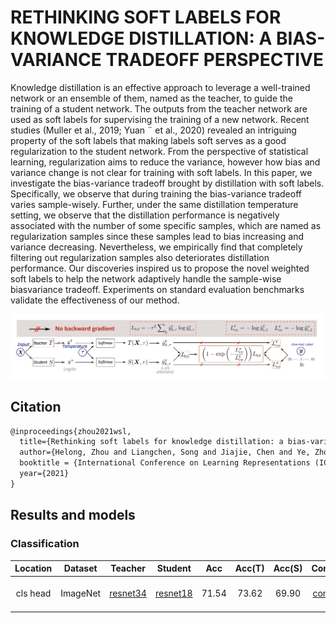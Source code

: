 # RETHINKING SOFT LABELS FOR KNOWLEDGE DISTILLATION: A BIAS-VARIANCE TRADEOFF PERSPECTIVE

Knowledge distillation is an effective approach to leverage a well-trained network
or an ensemble of them, named as the teacher, to guide the training of a student
network. The outputs from the teacher network are used as soft labels for supervising the training of a new network. Recent studies (Muller et al., 2019; Yuan ¨
et al., 2020) revealed an intriguing property of the soft labels that making labels
soft serves as a good regularization to the student network. From the perspective of statistical learning, regularization aims to reduce the variance, however
how bias and variance change is not clear for training with soft labels. In this
paper, we investigate the bias-variance tradeoff brought by distillation with soft
labels. Specifically, we observe that during training the bias-variance tradeoff
varies sample-wisely. Further, under the same distillation temperature setting, we
observe that the distillation performance is negatively associated with the number of some specific samples, which are named as regularization samples since
these samples lead to bias increasing and variance decreasing. Nevertheless, we
empirically find that completely filtering out regularization samples also deteriorates distillation performance. Our discoveries inspired us to propose the novel
weighted soft labels to help the network adaptively handle the sample-wise biasvariance tradeoff. Experiments on standard evaluation benchmarks validate the
effectiveness of our method.

![pipeline](/docs/en/imgs/model_zoo/wsld/pipeline.png)
## Citation
```latex
@inproceedings{zhou2021wsl,
  title={Rethinking soft labels for knowledge distillation: a bias-variance tradeoff perspective},
  author={Helong, Zhou and Liangchen, Song and Jiajie, Chen and Ye, Zhou and Guoli, Wang and Junsong, Yuan and Qian Zhang},
  booktitle = {International Conference on Learning Representations (ICLR)},
  year={2021}
}
```

## Results and models
### Classification
|Location|Dataset|Teacher|Student|Acc|Acc(T)|Acc(S)|Config | Download |
:--------:|:---------:|:---------:|:---------:|:---------:|:---------:|:---------:|:------:|:---------|
| cls head     |ImageNet|[resnet34](https://github.com/open-mmlab/mmclassification/blob/master/configs/resnet/resnet34_8xb32_in1k.py)|[resnet18](https://github.com/open-mmlab/mmclassification/blob/master/configs/resnet/resnet18_8xb32_in1k.py)| 71.54 |    73.62 |    69.90  |[config](./wsld_cls_head_resnet34_resnet18_8xb32_in1k.py)|[teacher](https://download.openmmlab.com/mmclassification/v0/resnet/resnet50_8xb32_in1k_20210831-ea4938fc.pth) &#124;[model](https://openmmlab-share.oss-cn-hangzhou.aliyuncs.com/mmrazor/v0.1/distill/wsld/wsld_cls_head_resnet34_resnet18_8xb32_in1k/wsld_cls_head_resnet34_resnet18_8xb32_in1k_acc-71.54_20211222-91f28cf6.pth?versionId=CAEQHxiBgMC6memK7xciIGMzMDFlYTA4YzhlYTRiMTNiZWU0YTVhY2I5NjVkMjY2) &#124; [log](https://openmmlab-share.oss-cn-hangzhou.aliyuncs.com/mmrazor/v0.1/distill/wsld/wsld_cls_head_resnet34_resnet18_8xb32_in1k/wsld_cls_head_resnet34_resnet18_8xb32_in1k_20211221_181516.log.json?versionId=CAEQHxiBgIDLmemK7xciIGNkM2FiN2Y4N2E5YjRhNDE4NDVlNmExNDczZDIxN2E5)|

